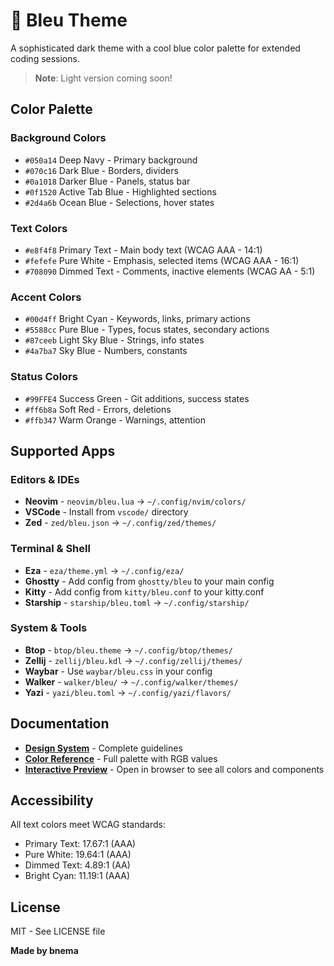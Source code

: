 # 🌊 Bleu Theme

A sophisticated dark theme with a cool blue color palette for extended coding sessions.

> **Note**: Light version coming soon!

## Color Palette

### Background Colors
- `#050a14` Deep Navy - Primary background
- `#070c16` Dark Blue - Borders, dividers
- `#0a1018` Darker Blue - Panels, status bar
- `#0f1520` Active Tab Blue - Highlighted sections
- `#2d4a6b` Ocean Blue - Selections, hover states

### Text Colors
- `#e8f4f8` Primary Text - Main body text (WCAG AAA - 14:1)
- `#fefefe` Pure White - Emphasis, selected items (WCAG AAA - 16:1)
- `#708090` Dimmed Text - Comments, inactive elements (WCAG AA - 5:1)

### Accent Colors
- `#00d4ff` Bright Cyan - Keywords, links, primary actions
- `#5588cc` Pure Blue - Types, focus states, secondary actions
- `#87ceeb` Light Sky Blue - Strings, info states
- `#4a7ba7` Sky Blue - Numbers, constants

### Status Colors
- `#99FFE4` Success Green - Git additions, success states
- `#ff6b8a` Soft Red - Errors, deletions
- `#ffb347` Warm Orange - Warnings, attention

## Supported Apps

### Editors & IDEs
- **Neovim** - `neovim/bleu.lua` → `~/.config/nvim/colors/`
- **VSCode** - Install from `vscode/` directory
- **Zed** - `zed/bleu.json` → `~/.config/zed/themes/`

### Terminal & Shell
- **Eza** - `eza/theme.yml` → `~/.config/eza/`
- **Ghostty** - Add config from `ghostty/bleu` to your main config
- **Kitty** - Add config from `kitty/bleu.conf` to your kitty.conf
- **Starship** - `starship/bleu.toml` → `~/.config/starship/`

### System & Tools
- **Btop** - `btop/bleu.theme` → `~/.config/btop/themes/`
- **Zellij** - `zellij/bleu.kdl` → `~/.config/zellij/themes/`
- **Waybar** - Use `waybar/bleu.css` in your config
- **Walker** - `walker/bleu/` → `~/.config/walker/themes/`
- **Yazi** - `yazi/bleu.toml` → `~/.config/yazi/flavors/`

## Documentation

- **[Design System](docs/bleu-design-system.md)** - Complete guidelines
- **[Color Reference](docs/bleu-color-reference.md)** - Full palette with RGB values
- **[Interactive Preview](docs/bleu-reference.html)** - Open in browser to see all colors and components

## Accessibility

All text colors meet WCAG standards:
- Primary Text: 17.67:1 (AAA)
- Pure White: 19.64:1 (AAA)
- Dimmed Text: 4.89:1 (AA)
- Bright Cyan: 11.19:1 (AAA)

## License

MIT - See LICENSE file

**Made by bnema**
